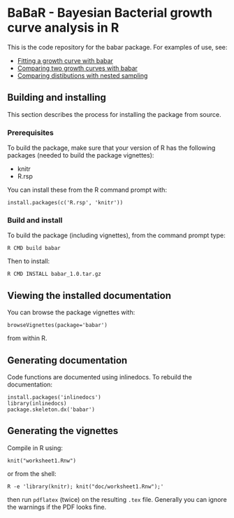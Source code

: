 # BaBaR - Bayesian Bacterial growth curve analysis in R

This is the code repository for the babar package. For examples of use, see:

* [Fitting a growth curve with babar ](http://cdn.rawgit.com/JIC-CSB/babar/12b4d1edfce38850ebea160fe785173c0d293ccd/babar/vignettes/worksheet1.pdf)
* [Comparing two growth curves with babar ](http://cdn.rawgit.com/JIC-CSB/babar/12b4d1edfce38850ebea160fe785173c0d293ccd/babar/vignettes/worksheet2.pdf)
* [Comparing distibutions with nested sampling](http://cdn.rawgit.com/JIC-CSB/babar/master/doc/comparing_distributions.html)

## Building and installing

This section describes the process for installing the package from source.

### Prerequisites

To build the package, make sure that your version of R has the following packages
(needed to build the package vignettes):

* knitr
* R.rsp

You can install these from the R command prompt with:

    install.packages(c('R.rsp', 'knitr'))

### Build and install

To build the package (including vignettes), from the command prompt type:

    R CMD build babar

Then to install:

    R CMD INSTALL babar_1.0.tar.gz

## Viewing the installed documentation

You can browse the package vignettes with:

    browseVignettes(package='babar')

from within R.

## Generating documentation

Code functions are documented using inlinedocs. To rebuild the documentation:

    install.packages('inlinedocs')
    library(inlinedocs)
    package.skeleton.dx('babar')

## Generating the vignettes

Compile in R using:

    knit("worksheet1.Rnw")

or from the shell:

    R -e 'library(knitr); knit("doc/worksheet1.Rnw");'

then run `pdflatex` (twice) on the resulting `.tex` file.
Generally you can ignore the warnings if the PDF looks fine.
